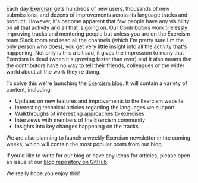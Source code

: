 Each day [Exercism](https://exercism.io) gets hundreds of new users, thousands of new submissions, and dozens of improvements across its language tracks and product. However, it's become apparent that few people have any visibility on all that activity and all that is going on. Our [Contributors](https://exercism.io/team) work tirelessly improving tracks and mentoring people but unless you are on the Exercism team Slack room and read all the channels (which I'm pretty sure I'm the only person who does), you get very little insight into all the activity that's happening. Not only is this a bit sad, it gives the impression to many that Exercism is dead (when it's growing faster than ever) and it also means that the contributors have no way to tell their friends, colleagues or the wider world about all the work they're doing.

To solve this we're launching the [Exercism blog](https://exercism.io/blog). It will contain a variety of content, including:
- Updates on new features and improvements to the Exercism website
- Interesting technical articles regarding the languages we support
- Walkthroughs of interesting approaches to exercises
- Interviews with members of the Exercism community
- Insights into key changes happening on the tracks 

We are also planning to launch a weekly Exercism newsletter in the coming weeks, which will contain the most popular posts from our blog.

If you'd like to write for our blog or have any ideas for articles, please open an issue at our [blog repository on GitHub](https://github.com/exercism/blog). 

We really hope you enjoy this!

